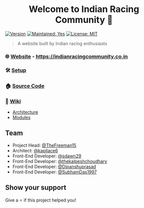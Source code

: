 <h1 align="center">Welcome to Indian Racing Community 👋</h1>

[![Version](https://img.shields.io/badge/Version-5.0.0-blue.svg)](https://github.com/indianracingcommunity/RLIProject/releases/latest)
[![Maintained: Yes](https://img.shields.io/badge/Maintained%3F-Yes-green.svg)](https://github.com/indianracingcommunity/RLIProject/graphs/contributors)
[![License: MIT](https://img.shields.io/badge/License-MIT-red.svg)](./license.md)

> A website built by Indian racing enthusiasts

### 🌐 [Website](https://indianracingcommunity.co.in) - https://indianracingcommunity.co.in
### 🛠️ [Setup](./resources/docs/setup.md)
### 🏠 [Source Code](https://github.com/indianracingcommunity/RLIProject)
### 📝 [Wiki](https://github.com/indianracingcommunity/RLIProject/wiki)
* [Architecture](./resources/docs/architecture.md)
* [Modules](./resources/docs/modules.md)

## Team

* Project Head: [@TheFreeman15](https://github.com/TheFreeman15)
* Architect: [@kapilace6](https://github.com/kapilace6)
* Front-End Developer: [@sdawn29](https://github.com/sdawn29)
* Front-End Developer: [@thekalpeshchoudhary](https://github.com/thekalpeshchoudhary)
* Front-End Developer: [@Dipanshuprasad](https://github.com/Dipanshuprasad)
* Front-End Developer: [@SubhamDas1997](https://github.com/SubhamDas1997)

## Show your support

Give a ⭐️ if this project helped you!
